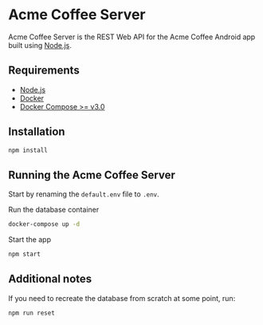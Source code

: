 # Acme Coffee Server

Acme Coffee Server is the REST Web API for the Acme Coffee Android app built using [Node.js](https://nodejs.org/en/).

## Requirements
- [Node.js](https://nodejs.org/en/)
- [Docker](https://www.docker.com/)
- [Docker Compose >= v3.0](https://docs.docker.com/compose/)

## Installation

```bash
npm install
```

## Running the Acme Coffee Server

Start by renaming the `default.env` file to `.env`.


Run the database container
```bash
docker-compose up -d
```
Start the app
```bash
npm start
```

## Additional notes
If you need to recreate the database from scratch at some point, run:
```bash
npm run reset
```

